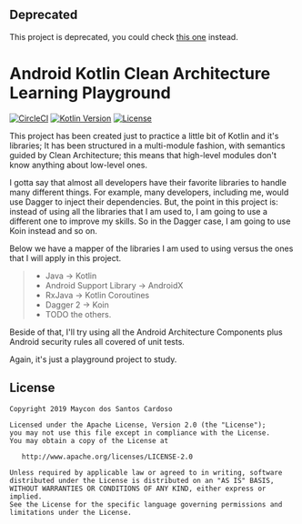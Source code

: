 ## Deprecated
This project is deprecated, you could check [this one](https://github.com/MayconCardoso/StockTradeTracking) instead.


Android Kotlin Clean Architecture Learning Playground
=

[![CircleCI](https://circleci.com/gh/MayconCardoso/Modularized-Kotlin-Clean-Architecture-Showcase/tree/master.svg?style=svg)](https://circleci.com/gh/MayconCardoso/KotlinLearning/tree/master)
[![Kotlin Version](https://img.shields.io/badge/kotlin-1.3.50-blue.svg)](http://kotlinlang.org/)
[![License](https://img.shields.io/badge/License-Apache%202.0-blue.svg)](http://www.apache.org/licenses/LICENSE-2.0)

This project has been created just to practice a little bit of Kotlin and it's libraries; It has been structured in a multi-module fashion, with semantics guided by Clean Architecture; this means that high-level modules don't know anything about low-level ones. 

I gotta say that almost all developers have their favorite libraries to handle many different things. For example, many developers, including me, would use Dagger to inject their dependencies. But, the point in this project is: instead of using all the libraries that I am used to, I am going to use a different one to improve my skills. So in the Dagger case, I am going to use Koin instead and so on.

Below we have a mapper of the libraries I am used to using versus the ones that I will apply in this project.

> * Java -> Kotlin
> * Android Support Library -> AndroidX
> * RxJava -> Kotlin Coroutines
> * Dagger 2 -> Koin
> * TODO the others.

Beside of that, I'll try using all the Android Architecture Components plus Android security rules all covered of unit tests.

Again, it's just a playground project to study.

License
-

    Copyright 2019 Maycon dos Santos Cardoso

    Licensed under the Apache License, Version 2.0 (the "License");
    you may not use this file except in compliance with the License.
    You may obtain a copy of the License at

       http://www.apache.org/licenses/LICENSE-2.0

    Unless required by applicable law or agreed to in writing, software
    distributed under the License is distributed on an "AS IS" BASIS,
    WITHOUT WARRANTIES OR CONDITIONS OF ANY KIND, either express or implied.
    See the License for the specific language governing permissions and
    limitations under the License.
